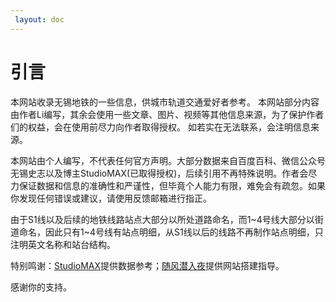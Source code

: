 ```yaml
---
 layout: doc
---
```


# 引言

本网站收录无锡地铁的一些信息，供城市轨道交通爱好者参考。 本网站部分内容由作者Li编写，其余会使用一些文章、图片、视频等其他信息来源，为了保护作者们的权益，会在使用前尽力向作者取得授权。 如若实在无法联系，会注明信息来源。

本网站由个人编写，不代表任何官方声明。大部分数据来自百度百科、微信公众号无锡史志以及博主StudioMAX(已取得授权)，后续引用不再特殊说明。作者会尽力保证数据和信息的准确性和严谨性，但毕竟个人能力有限，难免会有疏忽。如果你发现任何错误或建议，请使用反馈邮箱进行指正。

由于S1线以及后续的地铁线路站点大部分以所处道路命名，而1~4号线大部分以街道命名，因此只有1~4号线有站点明细，从S1线以后的线路不再制作站点明细，只注明英文名称和站台结构。

特别鸣谢：[StudioMAX](https://v.douyin.com/iPBoPGUC/)提供数据参考；[随风潜入夜](https://github.com/ZhuYuxuan9302)提供网站搭建指导。

感谢你的支持。

